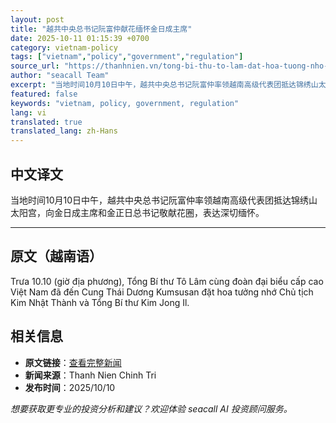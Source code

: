 ```yaml
---
layout: post
title: "越共中央总书记阮富仲献花缅怀金日成主席"
date: 2025-10-11 01:15:39 +0700
category: vietnam-policy
tags: ["vietnam","policy","government","regulation"]
source_url: "https://thanhnien.vn/tong-bi-thu-to-lam-dat-hoa-tuong-nho-chu-tich-kim-nhat-thanh-18525101018002488.htm"
author: "seacall Team"
excerpt: "当地时间10月10日中午，越共中央总书记阮富仲率领越南高级代表团抵达锦绣山太阳宫，向金日成主席和金正日总书记敬献花圈，表达深切缅怀。..."
featured: false
keywords: "vietnam, policy, government, regulation"
lang: vi
translated: true
translated_lang: zh-Hans
---
```


## 中文译文

当地时间10月10日中午，越共中央总书记阮富仲率领越南高级代表团抵达锦绣山太阳宫，向金日成主席和金正日总书记敬献花圈，表达深切缅怀。

---

## 原文（越南语）

Trưa 10.10 (giờ địa phương), Tổng B&iacute; thư T&ocirc; L&acirc;m c&ugrave;ng đo&agrave;n đại biểu cấp cao Việt Nam đ&atilde; đến Cung Th&aacute;i Dương Kumsusan đặt hoa tưởng nhớ Chủ tịch Kim Nhật Th&agrave;nh v&agrave; Tổng B&iacute; thư Kim Jong Il.

## 相关信息

- **原文链接**：[查看完整新闻](https://thanhnien.vn/tong-bi-thu-to-lam-dat-hoa-tuong-nho-chu-tich-kim-nhat-thanh-18525101018002488.htm)
- **新闻来源**：Thanh Nien Chinh Tri
- **发布时间**：2025/10/10

*想要获取更专业的投资分析和建议？欢迎体验 seacall AI 投资顾问服务。*